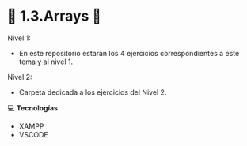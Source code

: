 # :small_orange_diamond: 1.3.Arrays :small_orange_diamond:

Nivel 1:

- En este repositorio estarán los 4 ejercicios correspondientes a este tema y al nivel 1.

Nivel 2:
- Carpeta dedicada a los ejercicios del Nivel 2.

:computer: **Tecnologías**
- XAMPP
- VSCODE
